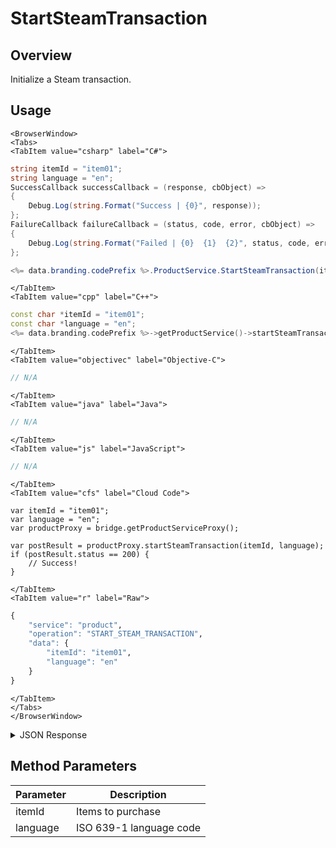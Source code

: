# StartSteamTransaction
## Overview
Initialize a Steam transaction.

<PartialServop service_name="product" operation_name="START_STEAM_TRANSACTION" />

## Usage

```mdx-code-block
<BrowserWindow>
<Tabs>
<TabItem value="csharp" label="C#">
```

```csharp
string itemId = "item01";
string language = "en";
SuccessCallback successCallback = (response, cbObject) =>
{
    Debug.Log(string.Format("Success | {0}", response));
};
FailureCallback failureCallback = (status, code, error, cbObject) =>
{
    Debug.Log(string.Format("Failed | {0}  {1}  {2}", status, code, error));
};

<%= data.branding.codePrefix %>.ProductService.StartSteamTransaction(itemId, language, successCallback, failureCallback);
```

```mdx-code-block
</TabItem>
<TabItem value="cpp" label="C++">
```

```cpp
const char *itemId = "item01";
const char *language = "en";
<%= data.branding.codePrefix %>->getProductService()->startSteamTransaction(itemId, language, this);
```

```mdx-code-block
</TabItem>
<TabItem value="objectivec" label="Objective-C">
```

```objectivec
// N/A
```

```mdx-code-block
</TabItem>
<TabItem value="java" label="Java">
```

```java
// N/A
```

```mdx-code-block
</TabItem>
<TabItem value="js" label="JavaScript">
```

```javascript
// N/A
```

```mdx-code-block
</TabItem>
<TabItem value="cfs" label="Cloud Code">
```

```cfscript
var itemId = "item01";
var language = "en";
var productProxy = bridge.getProductServiceProxy();

var postResult = productProxy.startSteamTransaction(itemId, language);
if (postResult.status == 200) {
    // Success!
}
```

```mdx-code-block
</TabItem>
<TabItem value="r" label="Raw">
```

```r
{
	"service": "product",
	"operation": "START_STEAM_TRANSACTION",
	"data": {
		"itemId": "item01",
		"language": "en"
	}
}
```

```mdx-code-block
</TabItem>
</Tabs>
</BrowserWindow>
```

<details>
<summary>JSON Response</summary>

```json
{
    "status": 200,
    "data": {}
}
```
</details>

## Method Parameters
Parameter | Description
--------- | -----------
itemId | Items to purchase
language | ISO 639-1 language code


